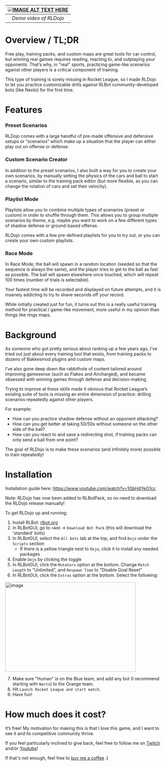 | [![IMAGE ALT TEXT HERE](https://img.youtube.com/vi/4bHnGBm2Dbw/0.jpg)](https://www.youtube.com/watch?v=4bHnGBm2Dbw) |
|:--:| 
| *Demo video of RLDojo* |

# Overview / TL;DR

Free play, training packs, and custom maps are great tools for car control, but winning real games requires reading, reacting to, and outplaying your opponents. That’s why, in "real" sports, practicing game-like scenarios against other players is a critical component of training.

This type of training is sorely missing in Rocket League, so I made RLDojo to let you practice customizable drills against RLBot community-developed bots (like Nexto) for the first time.

# Features

### Preset Scenarios

RLDojo comes with a large handful of pre-made offensive and defensive setups or “scenarios” which make up a situation that the player can either play out on offense or defense.

### Custom Scenario Creator

In addition to the preset scenarios, I also built a way for you to create your own scenarios, by manually setting the physics of the cars and ball to start a scenario, similar to the training pack editor (but more flexible, as you can change the rotation of cars and set their velocity).

### Playlist Mode

Playlists allow you to combine multiple types of scenarios (preset or custom) in order to shuffle through them. This allows you to group multiple scenarios by theme, e.g. maybe you want to work on a few different types of shadow defense or ground-based offense.

RLDojo comes with a few pre-defined playlists for you to try out, or you can create your own custom playlists.

### Race Mode

In Race Mode, the ball will spawn in a random location (seeded so that the sequence is always the same), and the player tries to get to the ball as fast as possible. The ball will spawn elsewhere once touched, which will repeat 100 times (number of trials is selectable).

Your fastest time will be recorded and displayed on future attempts, and it is insanely addicting to try to shave seconds off your record.

While initially created just for fun, it turns out this is a really useful training method for practical / game-like movement, more useful in my opinion than things like rings maps.

# Background

As someone who got pretty serious about ranking up a few years ago, I’ve tried out just about every training tool that exists, from training packs to dozens of Bakkesmod plugins and custom maps.

I’ve also gone deep down the rabbithole of content tailored around improving gamesense (such as Flakes and Aircharged), and became obsessed with winning games through defense and decision-making.

Trying to improve at these skills made it obvious that Rocket League’s existing suite of tools is missing an entire dimension of practice: drilling scenarios repeatedly against other players.

For example:

- How can you practice shadow defense without an opponent attacking?
- How can you get better at taking 50/50s without someone on the other side of the ball?
- How can you react to and save a redirecting shot, if training packs can only send a ball from one point?

The goal of RLDojo is to make these scenarios (and infinitely more) possible to train repeatedly!

# Installation
Installation guide here: https://www.youtube.com/watch?v=1GbHdYeG1cc

Note: RLDojo has now been added to RLBotPack, so no need to download the RLDojo release manually!

To get RLDojo up and running:
1. Install RLBot: [rlbot.org](https://rlbot.org/)
2. In RLBotGUI, go to `+Add` -> `Download Bot Pack` (this will download the 'standard' bots)
3. In RLBotGUI, select the `All bots` tab at the top, and find `Dojo` under the `Scripts` section
   - If there is a yellow triangle next to `Dojo`, click it to install any needed packages
4. Enable `Dojo` by clicking the toggle
5. In RLBotGUI, click the `Mutators` option at the bottom. Change `Match Length` to "Unlimited", and `Respawn Time` to "Disable Goal Reset"
6. In RLBotGUI, click the `Extras` option at the bottom. Select the following:
 <img width="421" height="289" alt="image" src="https://github.com/user-attachments/assets/a7c5a078-4c64-409a-a16f-a01658826b1a" />

7. Make sure "Human" is on the Blue team, and add any bot (I recommend starting with `Necto`) to the Orange team.
8. Hit `Launch Rocket League and start match`.
9. Have fun!


# How much does it cost?

It’s free! My motivation for making this is that I love this game, and I want to see it and its competitive community thrive.

If you feel particularly inclined to give back, feel free to follow me on [Twitch](https://www.twitch.tv/smoothrik) and/or [Youtube](https://www.youtube.com/@smooth_rik)!

If that's not enough, feel free to [buy me a coffee](https://buymeacoffee.com/ecolsen74) :)
